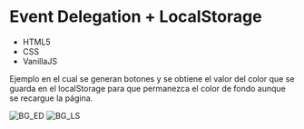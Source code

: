 # Event Delegation + LocalStorage
- HTML5
- CSS
- VanillaJS

Ejemplo en el cual se generan botones y se obtiene el valor del color que se guarda en el localStorage para que permanezca el color de fondo aunque se recargue la página.

![BG_ED](img/uno.jpg "BG_ED")
![BG_LS](img/dos.jpg "BG_LS")